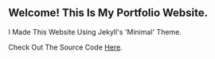 ## Welcome! This Is My Portfolio Website.

I Made This Website Using Jekyll's 'Minimal' Theme.

Check Out The Source Code [Here](https://github.com/atikattar1104/atikattar1104.github.io).
